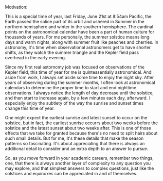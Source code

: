 Motivation:

This is a special time of year, last Friday, June 21st at 8:54am Pacific, the Earth passed the solice part of its orbit and ushered in Summer in the northern hemisphere and winter in the southern hemisphere. The cardinal points on the astronomical calendar have been a part of human culture for thousands of years. For me personally, the summer solstice means long days and warm nights, along with summer fruit like peaches and cherries. In astronomy, it's time when observational astronomers get to have shorter shifts, as they watch the summer triangle and the Kepler field pass overhead in the early evening. 

Since my first real astornomy job was focused on observations of the Kepler field, this time of year for me is quintessentially astronomical. And aside from work, I always set aside some time to enjoy the night sky. After years of observing during the summer months, I often look at astronomical calendars to determine the proper time to start and end nighttime observations. I always notice the length of day decrease until the solstice, and then start to increase again, by a few minutes each day, afterward.  I especially enjoy the subtlety of the way the sunrise and sunset times change this time of year. 

One might expect the earliest sunrise and latest sunset to occur on the solstice, but in fact, the earliest sunrise occurrs about two weeks before the solstice and the latest sunset about two weeks after.  This is one of those effects that we take for granted because there's no need to split hairs about such small details. But for me, it's these details that make the season patterns so fascinating. It's about appreciating that there is always an additional detail to consider and an extra depth to an answer to pursue.

So, as you move forward in your academic careers, remember two things, one,  that there is always another layer of complexity to any question you may explore, and that simplest  answers to complex questions, just like the solstices and equinoxes can be appreciated in and of themselves.
